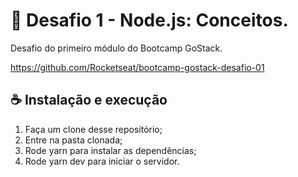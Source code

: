 # 🚀 Desafio 1 - Node.js: Conceitos.

Desafio do primeiro módulo do Bootcamp GoStack.

https://github.com/Rocketseat/bootcamp-gostack-desafio-01

## ☕ Instalação e execução

1. Faça um clone desse repositório;
1. Entre na pasta clonada;
1. Rode yarn para instalar as dependências;
1. Rode yarn dev para iniciar o servidor.
